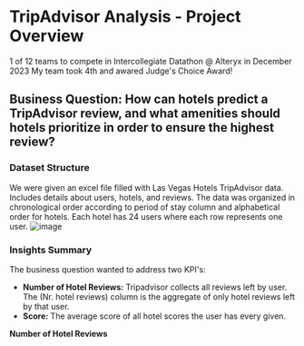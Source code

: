 # TripAdvisor Analysis - Project Overview
1 of 12 teams to compete in Intercollegiate Datathon @ Alteryx in December 2023
My team took 4th and awared Judge's Choice Award!

## Business Question: How can hotels predict a TripAdvisor review, and what amenities should hotels prioritize in order to ensure the highest review?

### Dataset Structure
We were given an excel file filled with Las Vegas Hotels TripAdvisor data. Includes details about users, hotels, and reviews. The data was organized in chronological order
according to period of stay column and alphabetical order for hotels. Each hotel has 24 users where each row represents one user.
![image](https://github.com/user-attachments/assets/1cd7cba1-07b3-4efb-951c-ba4bb40f5018)

### Insights Summary
The business question wanted to address two KPI's:
  - **Number of Hotel Reviews:** Tripadvisor collects all reviews left by user. The (Nr. hotel reviews) column is the aggregate of only hotel reviews left by that user.
  - **Score:** The average score of all hotel scores the user has every given.

**Number of Hotel Reviews**
